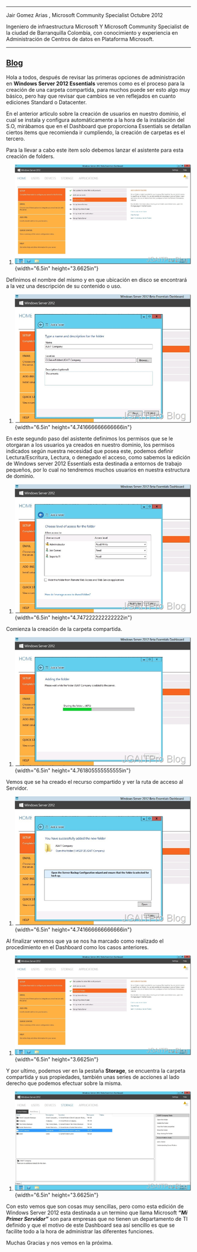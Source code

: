   -----------------------------------------------------------------------------------------------------------------------------------------------------------------------------------------------------------------------------
  Jair Gomez Arias , Microsoft Community Specialist                                                                                                                                                              Octubre 2012
                                                                                                                                                                                                                 
  Ingeniero de infraestructura Microsoft Y Microsoft Community Specialist de la ciudad de Barranquilla Colombia, con conocimiento y experiencia en Administración de Centros de datos en Plataforma Microsoft.   
  -------------------------------------------------------------------------------------------------------------------------------------------------------------------------------------------------------------- --------------
  [Blog](http://blogs.itpro.es/jairgomez/)
  -----------------------------------------------------------------------------------------------------------------------------------------------------------------------------------------------------------------------------

Hola a todos, después de revisar las primeras opciones de administración
en **Windows Server 2012 Essentials** veremos como es el proceso para la
creación de una carpeta compartida, para muchos puede ser esto algo muy
básico, pero hay que revisar que cambios se ven reflejados en cuanto
ediciones Standard o Datacenter.

En el anterior articulo sobre la creación de usuarios en nuestro
dominio, el cual se instala y configura automáticamente a la hora de la
instalación del S.O, mirábamos que en el Dashboard que proporciona
Essentials se detallan ciertos items que recomienda ir cumpliendo, la
creación de carpetas es el tercero.

Para la llevar a cabo este item solo debemos lanzar el asistente para
esta creación de folders.

1.  ![](./media/media/image1.png){width="6.5in" height="3.6625in"}

Definimos el nombre del mismo y en que ubicación en disco se encontrará
a la vez una descripción de su contenido o uso.

1.  ![](./media/media/image2.png){width="6.5in"
    height="4.741666666666666in"}

En este segundo paso del asistente definimos los permisos que se le
otorgaran a los usuarios ya creados en nuestro dominio, los permisos
indicados según nuestra necesidad que posea este, podemos definir
Lectura/Escritura, Lectura, o denegado el acceso, como sabemos la
edición de Windows server 2012 Essentials esta destinada a entornos de
trabajo pequeños, por lo cual no tendremos muchos usuarios en nuestra
estructura de dominio.

1.  ![](./media/media/image3.png){width="6.5in"
    height="4.747222222222222in"}

Comienza la creación de la carpeta compartida.

1.  ![](./media/media/image4.png){width="6.5in"
    height="4.761805555555555in"}

Vemos que se ha creado el recurso compartido y ver la ruta de acceso al
Servidor.

1.  ![](./media/media/image5.png){width="6.5in"
    height="4.741666666666666in"}

Al finalizar veremos que ya se nos ha marcado como realizado el
procedimiento en el Dashboard como los casos anteriores.

1.  ![](./media/media/image6.png){width="6.5in" height="3.6625in"}

Y por ultimo, podemos ver en la pestaña **Storage**, se encuentra la
carpeta compartida y sus propiedades, también unas series de acciones al
lado derecho que podemos efectuar sobre la misma.

1.  ![](./media/media/image7.png){width="6.5in" height="3.6625in"}

Con esto vemos que son cosas muy sencillas, pero como esta edición de
Windows Server 2012 esta destinada a un termino que llama Microsoft
***“Mi Primer Servidor”*** son para empresas que no tienen un
departamento de TI definido y que el motivo de este Dashboard sea así
sencillo es que se facilite todo a la hora de administrar las diferentes
funciones.

Muchas Gracias y nos vemos en la próxima.
